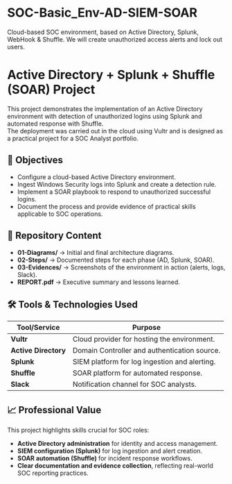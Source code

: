 # SOC-Basic_Env-AD-SIEM-SOAR
Cloud-based SOC environment, based on Active Directory, Splunk, WebHook &amp; Shuffle. We will create unauthorized access alerts and lock out users.

# Active Directory + Splunk + Shuffle (SOAR) Project

This project demonstrates the implementation of an Active Directory environment with detection of unauthorized logins using Splunk and automated response with Shuffle.  
The deployment was carried out in the cloud using Vultr and is designed as a practical project for a SOC Analyst portfolio.

## 🎯 Objectives
- Configure a cloud-based Active Directory environment.
- Ingest Windows Security logs into Splunk and create a detection rule.
- Implement a SOAR playbook to respond to unauthorized successful logins.
- Document the process and provide evidence of practical skills applicable to SOC operations.

## 📂 Repository Content
- **01-Diagrams/** → Initial and final architecture diagrams.
- **02-Steps/** → Documented steps for each phase (AD, Splunk, SOAR).
- **03-Evidences/** → Screenshots of the environment in action (alerts, logs, Slack).
- **REPORT.pdf** → Executive summary and lessons learned.

## 🛠️ Tools & Technologies Used
| Tool/Service   | Purpose                                      |
|----------------|----------------------------------------------|
| **Vultr**      | Cloud provider for hosting the environment. |
| **Active Directory** | Domain Controller and authentication source. |
| **Splunk**     | SIEM platform for log ingestion and alerting. |
| **Shuffle**    | SOAR platform for automated response.       |
| **Slack**      | Notification channel for SOC analysts.      |

## 📈 Professional Value
This project highlights skills crucial for SOC roles:
- **Active Directory administration** for identity and access management.
- **SIEM configuration (Splunk)** for log ingestion and alert creation.
- **SOAR automation (Shuffle)** for incident response workflows.
- **Clear documentation and evidence collection**, reflecting real-world SOC reporting practices.


